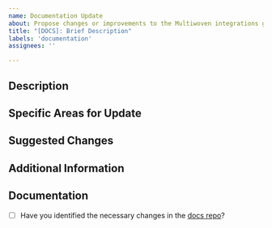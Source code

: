 ```yaml
---
name: Documentation Update
about: Propose changes or improvements to the Multiwoven integrations gem documentation
title: "[DOCS]: Brief Description"
labels: 'documentation'
assignees: ''

---
```


## Description
<!-- A clear and concise description of what changes or improvements are needed in the documentation -->

## Specific Areas for Update
<!-- List specific areas or documents in the project that need updating -->

## Suggested Changes
<!-- Provide detailed suggestions for changes or improvements -->

## Additional Information
<!-- Any additional information, context, or screenshots to support the documentation update -->

## Documentation
<!-- Confirm any updates needed in the external documentation repository -->
- [ ] Have you identified the necessary changes in the [docs repo](https://github.com/Multiwoven/docs)?
